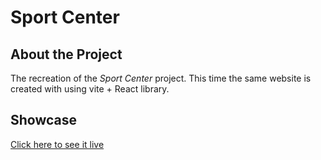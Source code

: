 # Sport Center

## About the Project
The recreation of the *Sport Center* project. This time the same website is created with using vite + React library.

## Showcase
[Click here to see it live](https://splendid-kitten-cb0ffe.netlify.app/)


